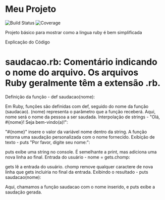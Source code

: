 
# Meu Projeto

![Build Status](https://img.shields.io/badge/build-passing-brightgreen)
![Coverage](https://img.shields.io/badge/coverage-95%25-green)

Projeto básico para mostrar como a lingua ruby é bem simplificada


Explicação do Código
# saudacao.rb: Comentário indicando o nome do arquivo. Os arquivos Ruby geralmente têm a extensão .rb.

Definição da função - def saudacao(nome):

Em Ruby, funções são definidas com def, seguido do nome da função (saudacao).
(nome) representa o parâmetro que a função receberá. Aqui, nome será o nome da pessoa a ser saudada.
Interpolação de strings - "Olá, #{nome}! Seja bem-vindo(a)!":

"#{nome}" insere o valor da variável nome dentro da string.
A função retorna uma saudação personalizada com o nome fornecido.
Exibição de texto - puts "Por favor, digite seu nome:":

puts exibe uma string no console. É semelhante a print, mas adiciona uma nova linha ao final.
Entrada do usuário - nome = gets.chomp:

gets lê a entrada do usuário.
chomp remove qualquer caractere de nova linha que gets incluiria no final da entrada.
Exibindo o resultado - puts saudacao(nome):

Aqui, chamamos a função saudacao com o nome inserido, e puts exibe a saudação gerada.

